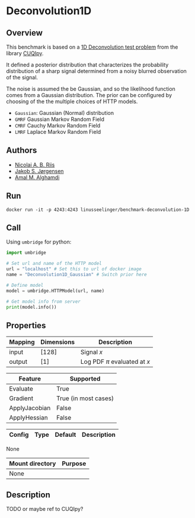 # Deconvolution1D

## Overview
This benchmark is based on a [1D Deconvolution test problem](https://cuqi-dtu.github.io/CUQIpy/api/_autosummary/cuqi.testproblem/cuqi.testproblem.Deconvolution1D.htm) from the library [CUQIpy](https://cuqi-dtu.github.io/CUQIpy/).

It defined a posterior distribution that characterizes the probability distribution of a sharp signal determined from a noisy blurred observation of the signal.

The noise is assumed the be Gaussian, and so the likelihood function comes from a Gaussian distribution. The prior can be configured by choosing of the the multiple choices of HTTP models.

- `Gaussian`: Gaussian (Normal) distribution
- `GMRF` Gaussian Markov Random Field
- `CMRF` Cauchy Markov Random Field
- `LMRF` Laplace Markov Random Field

## Authors
- [Nicolai A. B. Riis](mailto:nabr@dtu.dk)
- [Jakob S. Jørgensen](mailto:jakj@dtu.dk)
- [Amal M. Alghamdi](mailto:amaal@dtu.dk)

## Run
```
docker run -it -p 4243:4243 linusseelinger/benchmark-deconvolution-1D
```

## Call

Using `umbridge` for python:
```python
import umbridge

# Set url and name of the HTTP model
url = "localhost" # Set this to url of docker image
name = "Deconvolution1D_Gaussian" # Switch prior here

# Define model
model = umbridge.HTTPModel(url, name)

# Get model info from server
print(model.info())
```

## Properties

Mapping | Dimensions | Description
---|---|---
input | [128] | Signal $x$
output | [1] | Log PDF $\pi$ evaluated at $x$

Feature | Supported
---|---
Evaluate | True
Gradient | True (in most cases)
ApplyJacobian | False
ApplyHessian | False

Config | Type | Default | Description
---|---|---|---
None

Mount directory | Purpose
---|---
None |

## Description

TODO or maybe ref to CUQIpy?

